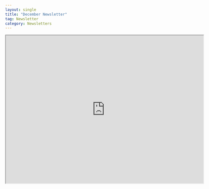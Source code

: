 ```yaml
---
layout: single
title: "December Newsletter"
tag: Newsletter
category: Newsletters
---
```

<iframe src="https://drive.google.com/file/d/1zANLoCRw_q1Bx4OHyoD5Ay4gKMMIqniS/preview" width="640" height="480"></iframe>
